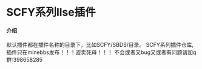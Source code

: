 # SCFY系列llse插件

#### 介绍
默认插件都在插件名称的目录下，比如SCFY/SBDS/目录。
SCFY系列插件仓库,插件只在minebbs发布！！！盗卖死母！！！
不会或者又bug又或者有问题请加q群:398658285



